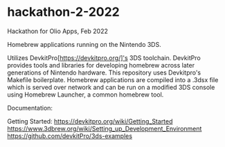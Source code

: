 # hackathon-2-2022
Hackathon for Olio Apps, Feb 2022

Homebrew applications running on the Nintendo 3DS.

Utilizes DevkitPro[https://devkitpro.org/]'s 3DS toolchain. DevkitPro provides tools and libraries for developing homebrew across later generations of Nintendo hardware. This repository uses Devkitpro's Makefile boilerplate. Homebrew applications are compiled into a .3dsx file which is served over network and can be run on a modified 3DS console using Homebrew Launcher, a common homebrew tool.

Documentation:

Getting Started:
https://devkitpro.org/wiki/Getting_Started
https://www.3dbrew.org/wiki/Setting_up_Development_Environment
https://github.com/devkitPro/3ds-examples
